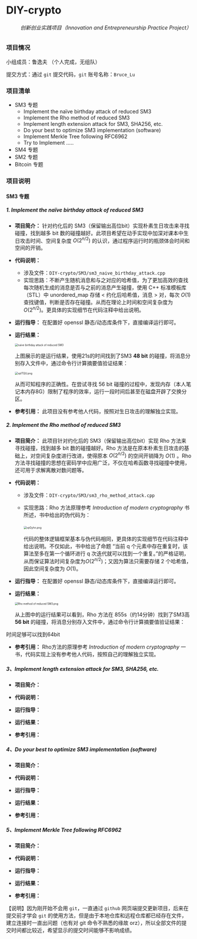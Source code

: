 # DIY-crypto
<h6 align="right">创新创业实践项目（Innovation and Entrepreneurship Practice Project）</h6>

### 项目情况

小组成员：鲁逸夫 （个人完成，无组队）

提交方式：通过 `git`  提交代码，`git` 账号名称：`Bruce_Lu`

### 项目清单

- SM3 专题
  - Implement the naïve birthday attack of reduced SM3
  - Implement the Rho method of reduced SM3
  - Implement length extension attack for SM3, SHA256, etc.
  - Do your best to optimize SM3 implementation (software)
  - Implement Merkle Tree following RFC6962
  - Try to Implement .....
- SM4 专题
- SM2 专题
- Bitcoin 专题



### 项目说明

#### SM3 专题

##### 1. Implement the naïve birthday attack of reduced SM3

- **项目简介：** 针对约化后的 SM3（保留输出高位bit）实现朴素生日攻击来寻找碰撞，找到越多 bit 数的碰撞越好。此项目希望在动手实现中加深对课本中生日攻击时间、空间复杂度 $O(2^{n/2})$ 的认识，通过程序运行时的瓶颈体会时间和空间的开销。

- **代码说明：**
  
  - 涉及文件：`DIY-crypto/SM3/sm3_naive_birthday_attack.cpp` 
  - 实现思路：不断产生随机消息和与之对应的哈希值，为了更加高效的查找每次随机生成的消息是否与之前的消息产生碰撞，使用 C++ 标准模板库（STL）中 unordered_map 存储 < 约化后哈希值，消息 > 对，每次 $O(1)$ 查找键值，判断是否存在碰撞。从而在理论上时间和空间复杂度为 $O(2^{n/2})$。更具体的实现细节在代码注释中给出说明。
  
- **运行指导：** 在配置好 openssl 静态/动态库条件下，直接编译运行即可。

- **运行结果：**

  <img src="https://s1.ax1x.com/2022/07/27/vpZNl9.png" alt="naïve birthday attack of reduced SM3" style="zoom: 50%;" />

  上图展示的是运行结果，使用21s的时间找到了SM3 **48 bit** 的碰撞，将消息分别存入文件中，通过命令行计算摘要值验证结果：

  <img src="https://s1.ax1x.com/2022/07/27/vplTQU.png" alt="vplTQU.png" style="zoom:50%;" />

  从而可知程序的正确性。在尝试寻找 56 bit 碰撞的过程中，发现内存（本人笔记本内存8G）限制了程序的效率，运行一段时间后甚至在磁盘开辟了交换分区。

- **参考引用：** 此项目没有参考他人代码，按照对生日攻击的理解独立实现。



##### 2. Implement the Rho method of reduced SM3

- **项目简介：** 此项目针对约化后的 SM3（保留输出高位bit）实现 Rho 方法来寻找碰撞，找到越多 bit 数的碰撞越好。Rho 方法是在原本朴素生日攻击的基础上，对空间复杂度进行改进，使得原本 $O(2^{n/2})$ 的空间开销降为 $O(1)$ 。Rho 方法寻找碰撞的思想在密码学中应用广泛，不仅在哈希函数寻找碰撞中使用，还可用于求解离散对数问题等。

- **代码说明：**

  - 涉及文件：`DIY-crypto/SM3/sm3_rho_method_attack.cpp`

  - 实现思路：Rho 方法原理参考 *Introduction of modern cryptography*  书所述，书中给出的伪代码为：

    ​                                          <img src="https://s1.ax1x.com/2022/07/27/vpGyhn.png" alt="vpGyhn.png" style="zoom:50%;" />

    代码的整体逻辑框架基本与伪代码相同，更具体的实现细节在代码注释中给出说明。不仅如此，书中给出了命题 “当前 q 个元素中存在重复时，该算法至多在第一个循环进行 q 次迭代就可以找到一个重复。”的严格证明，从而保证算法时间复杂度为$O(2^{n/2})$；又因为算法只需要存储 2 个哈希值，因此空间复杂度为 $O(1)$。

- **运行指导：** 在配置好 openssl 静态/动态库条件下，直接编译运行即可。

- **运行结果：** 

  <img src="https://s1.ax1x.com/2022/07/27/vpZh0P.png" alt="Rho method of reduced SM3.png" style="zoom: 50%;" />

  从上图中的运行结果可以看到，Rho 方法在 855s（约14分钟）找到了SM3高 **56 bit** 的碰撞，将消息分别存入文件中，通过命令行计算摘要值验证结果：



时间足够可以找到64bit

- **参考引用：** Rho方法的原理参考 *Introduction of modern cryptography* 一书，代码实现上没有参考他人代码，按照自己的理解独立实现。











##### 3、Implement length extension attack for SM3, SHA256, etc.

- **项目简介：**

- **代码说明：**
- **运行指导：**

- **运行结果：**

- **参考引用：**



##### 4、Do your best to optimize SM3 implementation (software)

- **项目简介：**

- **代码说明：**
- **运行指导：**

- **运行结果：**

- **参考引用：**



##### 5、Implement Merkle Tree following RFC6962

- **项目简介：**

- **代码说明：**
- **运行指导：**

- **运行结果：**

- **参考引用：**



【说明】因为刚开始不会用 `git`，一直通过 `github` 网页端提交更新项目，后来在提交前才学会 `git` 的使用方法，但是由于本地仓库和远程仓库都已经存在文件，建立连接时一直出问题（也有对 git 命令不熟悉的缘故 orz），所以全部文件的提交时间都比较近，希望显示的提交时间能够不影响成绩。
